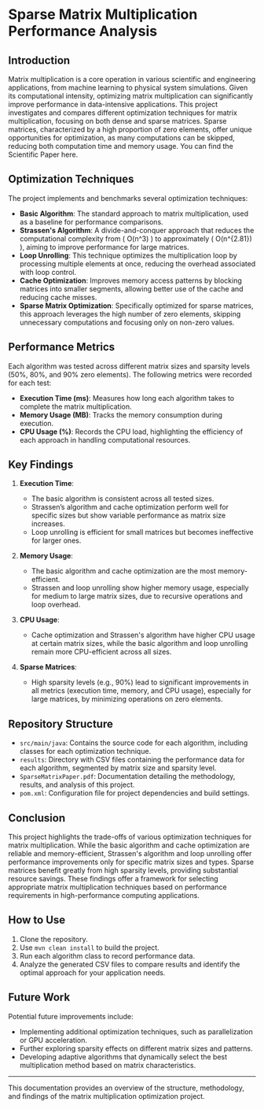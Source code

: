 # Sparse Matrix Multiplication Performance Analysis

## Introduction

Matrix multiplication is a core operation in various scientific and engineering applications, from machine learning to physical system simulations. Given its computational intensity, optimizing matrix multiplication can significantly improve performance in data-intensive applications. This project investigates and compares different optimization techniques for matrix multiplication, focusing on both dense and sparse matrices. Sparse matrices, characterized by a high proportion of zero elements, offer unique opportunities for optimization, as many computations can be skipped, reducing both computation time and memory usage.
You can find the Scientific Paper here.

## Optimization Techniques

The project implements and benchmarks several optimization techniques:
- **Basic Algorithm**: The standard approach to matrix multiplication, used as a baseline for performance comparisons.
- **Strassen's Algorithm**: A divide-and-conquer approach that reduces the computational complexity from \( O(n^3) \) to approximately \( O(n^{2.81}) \), aiming to improve performance for large matrices.
- **Loop Unrolling**: This technique optimizes the multiplication loop by processing multiple elements at once, reducing the overhead associated with loop control.
- **Cache Optimization**: Improves memory access patterns by blocking matrices into smaller segments, allowing better use of the cache and reducing cache misses.
- **Sparse Matrix Optimization**: Specifically optimized for sparse matrices, this approach leverages the high number of zero elements, skipping unnecessary computations and focusing only on non-zero values.

## Performance Metrics

Each algorithm was tested across different matrix sizes and sparsity levels (50%, 80%, and 90% zero elements). The following metrics were recorded for each test:
- **Execution Time (ms)**: Measures how long each algorithm takes to complete the matrix multiplication.
- **Memory Usage (MB)**: Tracks the memory consumption during execution.
- **CPU Usage (%)**: Records the CPU load, highlighting the efficiency of each approach in handling computational resources.

## Key Findings

1. **Execution Time**: 
   - The basic algorithm is consistent across all tested sizes.
   - Strassen’s algorithm and cache optimization perform well for specific sizes but show variable performance as matrix size increases.
   - Loop unrolling is efficient for small matrices but becomes ineffective for larger ones.

2. **Memory Usage**:
   - The basic algorithm and cache optimization are the most memory-efficient.
   - Strassen and loop unrolling show higher memory usage, especially for medium to large matrix sizes, due to recursive operations and loop overhead.

3. **CPU Usage**:
   - Cache optimization and Strassen's algorithm have higher CPU usage at certain matrix sizes, while the basic algorithm and loop unrolling remain more CPU-efficient across all sizes.

4. **Sparse Matrices**:
   - High sparsity levels (e.g., 90%) lead to significant improvements in all metrics (execution time, memory, and CPU usage), especially for large matrices, by minimizing operations on zero elements.

## Repository Structure

- `src/main/java`: Contains the source code for each algorithm, including classes for each optimization technique.
- `results`: Directory with CSV files containing the performance data for each algorithm, segmented by matrix size and sparsity level.
- `SparseMatrixPaper.pdf`: Documentation detailing the methodology, results, and analysis of this project.
- `pom.xml`: Configuration file for project dependencies and build settings.

## Conclusion

This project highlights the trade-offs of various optimization techniques for matrix multiplication. While the basic algorithm and cache optimization are reliable and memory-efficient, Strassen's algorithm and loop unrolling offer performance improvements only for specific matrix sizes and types. Sparse matrices benefit greatly from high sparsity levels, providing substantial resource savings. These findings offer a framework for selecting appropriate matrix multiplication techniques based on performance requirements in high-performance computing applications.

## How to Use

1. Clone the repository.
2. Use `mvn clean install` to build the project.
3. Run each algorithm class to record performance data.
4. Analyze the generated CSV files to compare results and identify the optimal approach for your application needs.

## Future Work

Potential future improvements include:
- Implementing additional optimization techniques, such as parallelization or GPU acceleration.
- Further exploring sparsity effects on different matrix sizes and patterns.
- Developing adaptive algorithms that dynamically select the best multiplication method based on matrix characteristics.

---

This documentation provides an overview of the structure, methodology, and findings of the matrix multiplication optimization project.
